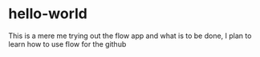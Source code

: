 # hello-world

This is a mere me trying out the flow app and what is to be done, I plan to learn how to use flow for the github 
